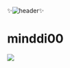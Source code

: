 :sparkles:![header](https://capsule-render.vercel.app/api?type=wave&color=auto&height=280&section=header&text=minddi00%20GitHub&fontSize=75):sparkles:
# minddi00
<a href="https://hits.seeyoufarm.com"><img src="https://hits.seeyoufarm.com/api/count/incr/badge.svg?url=https%3A%2F%2Fgithub.com%2Fminddi00%2Fminddi00.git&count_bg=%23390045&title_bg=%232B2B2B&icon=github.svg&icon_color=%23CBA5E0&title=hits&edge_flat=false"/></a>
